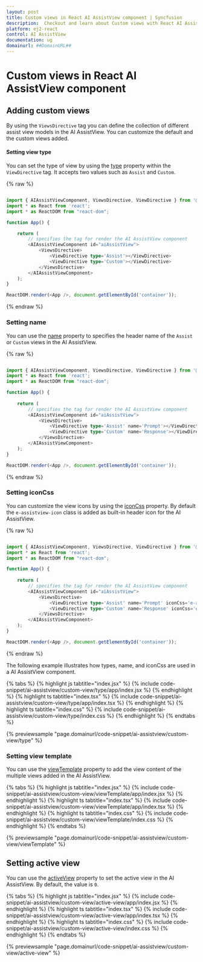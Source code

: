 ```yaml
---
layout: post
title: Custom views in React AI AssistView component | Syncfusion
description:  Checkout and learn about Custom views with React AI AssistView component of Syncfusion Essential JS 2 and more details.
platform: ej2-react
control: AI AssistView
documentation: ug
domainurl: ##DomainURL##
---
```


# Custom views in React AI AssistView component

## Adding custom views

By using the `ViewsDirective` tag you can define the collection of different assist view models in the AI AssistView. You can customize the default and the custom views added.

#### Setting view type

You can set the type of view by using the [type](https://ej2.syncfusion.com/react/documentation/api/ai-assist-view/assistViewType/) property within the `ViewDirective` tag. It accepts two values such as `Assist` and `Custom`.

{% raw %}
```ts

import { AIAssistViewComponent, ViewsDirective, ViewDirective } from '@syncfusion/ej2-react-interactive-chat';
import * as React from 'react';
import * as ReactDOM from "react-dom";

function App() {

    return (
        // specifies the tag for render the AI AssistView component
        <AIAssistViewComponent id="aiAssistView">
            <ViewsDirective>
                <ViewDirective type='Assist'></ViewDirective>
                <ViewDirective type='Custom'></ViewDirective>
            </ViewsDirective>
        </AIAssistViewComponent>
    );
}

ReactDOM.render(<App />, document.getElementById('container'));

```
{% endraw %}

### Setting name

You can use the [name](https://ej2.syncfusion.com/react/documentation/api/ai-assist-view/assistViewModel/#name) property to specifies the header name of the `Assist` or `Custom` views in the AI AssistView.

{% raw %}
```ts

import { AIAssistViewComponent, ViewsDirective, ViewDirective } from '@syncfusion/ej2-react-interactive-chat';
import * as React from 'react';
import * as ReactDOM from "react-dom";

function App() {
  
    return (
        // specifies the tag for render the AI AssistView component
        <AIAssistViewComponent id="aiAssistView">
            <ViewsDirective>
                <ViewDirective type='Assist' name='Prompt'></ViewDirective>
                <ViewDirective type='Custom' name='Response'></ViewDirective>
            </ViewsDirective>
        </AIAssistViewComponent>
    );
}

ReactDOM.render(<App />, document.getElementById('container'));

```
{% endraw %}

### Setting iconCss

You can customize the view icons by using the [iconCss](https://ej2.syncfusion.com/react/documentation/api/ai-assist-view/assistViewModel/#iconcss) property. By default the `e-assistview-icon` class is added as built-in header icon for the AI AssistView.

{% raw %}
```ts

import { AIAssistViewComponent, ViewsDirective, ViewDirective } from '@syncfusion/ej2-react-interactive-chat';
import * as React from 'react';
import * as ReactDOM from "react-dom";

function App() {
  
    return (
        // specifies the tag for render the AI AssistView component
        <AIAssistViewComponent id="aiAssistView">
            <ViewsDirective>
                <ViewDirective type='Assist' name='Prompt' iconCss='e-assistview-icon'></ViewDirective>
                <ViewDirective type='Custom' name='Response' iconCss='e-comment-show'></ViewDirective>
            </ViewsDirective>
        </AIAssistViewComponent>
    );
}

ReactDOM.render(<App />, document.getElementById('container'));

```
{% endraw %}

The following example illustrates how types, name, and iconCss are used in a AI AssistView component.

{% tabs %}
{% highlight js tabtitle="index.jsx" %}
{% include code-snippet/ai-assistview/custom-view/type/app/index.jsx %}
{% endhighlight %}
{% highlight ts tabtitle="index.tsx" %}
{% include code-snippet/ai-assistview/custom-view/type/app/index.tsx %}
{% endhighlight %}
{% highlight ts tabtitle="index.css" %}
{% include code-snippet/ai-assistview/custom-view/type/index.css %}
{% endhighlight %}
{% endtabs %}

{% previewsample "page.domainurl/code-snippet/ai-assistview/custom-view/type" %}

### Setting view template 

You can use the [viewTemplate](https://ej2.syncfusion.com/react/documentation/api/ai-assist-view/assistViewModel/#viewtemplate) property to add the view content of the multiple views added in the AI AssistView.

{% tabs %}
{% highlight js tabtitle="index.jsx" %}
{% include code-snippet/ai-assistview/custom-view/viewTemplate/app/index.jsx %}
{% endhighlight %}
{% highlight ts tabtitle="index.tsx" %}
{% include code-snippet/ai-assistview/custom-view/viewTemplate/app/index.tsx %}
{% endhighlight %}
{% highlight ts tabtitle="index.css" %}
{% include code-snippet/ai-assistview/custom-view/viewTemplate/index.css %}
{% endhighlight %}
{% endtabs %}

{% previewsample "page.domainurl/code-snippet/ai-assistview/custom-view/viewTemplate" %}

## Setting active view

You can use the [activeView](https://ej2.syncfusion.com/react/documentation/api/ai-assist-view#activeview) property to set the active view in the AI AssistView. By default, the value is `0`.

{% tabs %}
{% highlight js tabtitle="index.jsx" %}
{% include code-snippet/ai-assistview/custom-view/active-view/app/index.jsx %}
{% endhighlight %}
{% highlight ts tabtitle="index.tsx" %}
{% include code-snippet/ai-assistview/custom-view/active-view/app/index.tsx %}
{% endhighlight %}
{% highlight ts tabtitle="index.css" %}
{% include code-snippet/ai-assistview/custom-view/active-view/index.css %}
{% endhighlight %}
{% endtabs %}

{% previewsample "page.domainurl/code-snippet/ai-assistview/custom-view/active-view" %}
